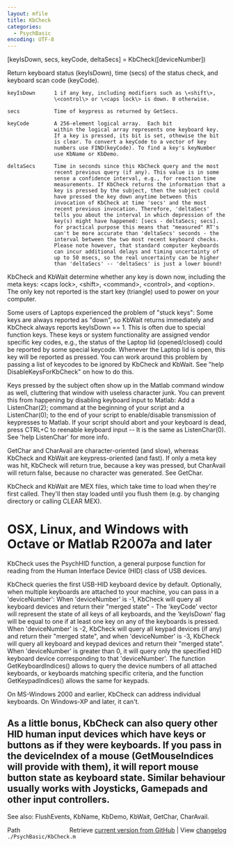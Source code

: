 ```yaml
---
layout: mfile
title: KbCheck
categories:
  - PsychBasic
encoding: UTF-8
---
```


[keyIsDown, secs, keyCode, deltaSecs] = KbCheck([deviceNumber])

Return keyboard status (keyIsDown), time (secs) of the status check, and
keyboard scan code (keyCode).

    keyIsDown      1 if any key, including modifiers such as \<shift\>,
                   \<control\> or \<caps lock\> is down. 0 otherwise.

    secs           Time of keypress as returned by GetSecs.

    keyCode        A 256-element logical array.  Each bit
                   within the logical array represents one keyboard key.
                   If a key is pressed, its bit is set, othewise the bit
                   is clear. To convert a keyCode to a vector of key
                   numbers use FIND(keyCode). To find a key's keyNumber
                   use KbName or KbDemo.

    deltaSecs      Time in seconds since this KbCheck query and the most
                   recent previous query (if any). This value is in some
                   sense a confidence interval, e.g., for reaction time
                   measurements. If KbCheck returns the information that a
                   key is pressed by the subject, then the subject could
                   have pressed the key down anytime between this
                   invocation of KbCheck at time 'secs' and the most
                   recent previous invocation. Therefore, 'deltaSecs'
                   tells you about the interval in which depression of the
                   key(s) might have happened: [secs - deltaSecs; secs].
                   for practical purpose this means that "measured" RT's
                   can't be more accurate than 'deltaSecs' seconds - the
                   interval between the two most recent keyboard checks.
                   Please note however, that standard computer keyboards
                   can incur additional delays and timing uncertainty of
                   up to 50 msecs, so the real uncertainty can be higher
                   than 'deltaSecs' -- 'deltaSecs' is just a lower bound!

KbCheck and KbWait determine whether any key is down now, including the
meta keys: \<caps lock\>, \<shift\>, \<command\>, \<control\>, and \<option\>. The
only key not reported is the start key (triangle) used to power on your
computer.

Some users of Laptops experienced the problem of "stuck keys": Some keys
are always reported as "down", so KbWait returns immediately and KbCheck
always reports keyIsDown == 1. This is often due to special function keys.
These keys or system functionality are assigned vendor specific
key codes, e.g., the status of the Laptop lid (opened/closed) could be
reported by some special keycode. Whenever the Laptop lid is open, this key
will be reported as pressed. You can work around this problem by passing
a list of keycodes to be ignored by KbCheck and KbWait. See
"help DisableKeysForKbCheck" on how to do this.

Keys pressed by the subject often show up in the Matlab command window as
well, cluttering that window with useless character junk. You can prevent
this from happening by disabling keyboard input to Matlab: Add a
ListenChar(2); command at the beginning of your script and a
ListenChar(0); to the end of your script to enable/disable transmission of
keypresses to Matlab. If your script should abort and your keyboard is
dead, press CTRL+C to reenable keyboard input -- It is the same as
ListenChar(0). See 'help ListenChar' for more info.

GetChar and CharAvail are character-oriented (and slow), whereas KbCheck
and KbWait are keypress-oriented (and fast). If only a meta key was hit,
KbCheck will return true, because a key was pressed, but CharAvail will
return false, because no character was generated. See GetChar.

KbCheck and KbWait are MEX files, which take time to load when they're
first called. They'll then stay loaded until you flush them (e.g. by
changing directory or calling CLEAR MEX).

# OSX, Linux, and Windows with Octave or Matlab R2007a and later

KbCheck uses the PsychHID function, a general purpose function for
reading from the Human Interface Device (HID) class of USB devices.

KbCheck queries the first USB-HID keyboard device by default. Optionally,
when multiple keyboards are attached to your machine, you can pass in a
'deviceNumber':  When 'deviceNumber' is -1, KbCheck will query all
keyboard devices and return their "merged state" - The 'keyCode' vector
will represent the state of all keys of all keyboards, and the
'keyIsDown' flag will be equal to one if at least one key on any of the
keyboards is pressed. When 'deviceNumber' is -2, KbCheck will query all
keypad devices (if any) and return their "merged state", and when
'deviceNumber' is -3, KbCheck will query all keyboard and keypad devices
and return their "merged state". When 'deviceNumber' is greater than 0, it
will query only the specified HID keyboard device corresponding to that
'deviceNumber'. The function GetKeyboardIndices() allows to query the
device numbers of all attached keyboards, or keyboards matching specific
criteria, and the function GetKeypadIndices() allows the same for keypads.

On MS-Windows 2000 and earlier, KbCheck can address individual keyboards.
On Windows-XP and later, it can't.

As a little bonus, KbCheck can also query other HID human input devices
which have keys or buttons as if they were keyboards. If you pass in the
deviceIndex of a mouse (GetMouseIndices will provide with them), it will
report mouse button state as keyboard state. Similar behaviour usually
works with Joysticks, Gamepads and other input controllers.
----

See also: FlushEvents, KbName, KbDemo, KbWait, GetChar, CharAvail.


<div class="code_header" style="text-align:right;">
  <span style="float:left;">Path&nbsp;&nbsp;</span> <span class="counter">Retrieve <a href=
  "https://raw.github.com/Psychtoolbox-3/Psychtoolbox-3/beta/./PsychBasic/KbCheck.m">current version from GitHub</a> | View <a href=
  "https://github.com/Psychtoolbox-3/Psychtoolbox-3/commits/beta/./PsychBasic/KbCheck.m">changelog</a></span>
</div>
<div class="code">
  <code>./PsychBasic/KbCheck.m</code>
</div>
